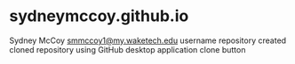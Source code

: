 # sydneymccoy.github.io
Sydney McCoy smmccoy1@my.waketech.edu
username repository created
cloned repository using GitHub desktop application clone button

